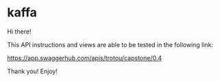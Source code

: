 # kaffa

Hi there!

This API instructions and views are able to be tested in the following link:

https://app.swaggerhub.com/apis/trotou/capstone/0.4

Thank you! Enjoy!
